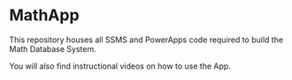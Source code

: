 # MathApp
This repository houses all SSMS and PowerApps code required to build the Math Database System.

You will also find instructional videos on how to use the App.
